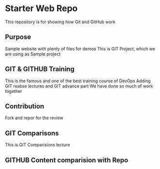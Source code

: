 # Starter Web Repo

This repository is for showing how Git and GitHub work

## Purpose

Sample website with plenty of files for demos
This is GIT Project, which we are using as Sample project

## GIT & GITHUB Training

This is the famous and one of the best training course of DevOps
Adding GIT reabse lectures and GIT advance part
We have done so much of work together

## Contribution
Fork and repor for the review

## GIT Comparisons 

This is GIT Comparisions lecture

## GITHUB Content comparision with Repo


